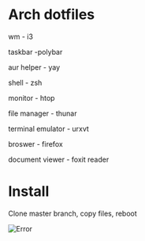 # Arch dotfiles
wm - i3

taskbar -polybar

aur helper - yay

shell - zsh 

monitor - htop

file manager - thunar

terminal emulator - urxvt

broswer - firefox

document viewer - foxit reader

# Install
Clone master branch, copy files, reboot

![Error](https://github.com/RishiKakade/dotfiles/blob/master/Pictures/setup.png)
